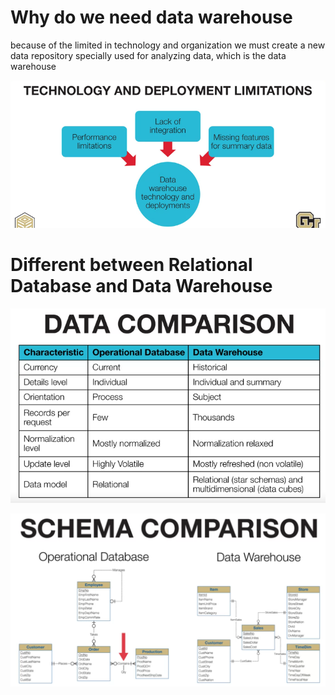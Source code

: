 # Why do we need data warehouse
because of the limited in technology and organization we must create a new data repository specially used for analyzing data, which is the data warehouse

![why-need-data-warehouse](why-need-data-warehouse.png)

# Different between Relational Database and Data Warehouse

![relational-database-vs-data-warehouse](relational-database-vs-data-warehouse.png)

![schema-comparison](schema-comparison.png)